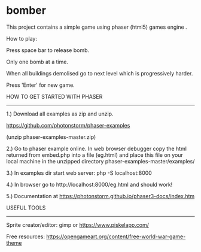 # bomber
This project contains a simple game using phaser (html5) games engine .

How to play:

Press space bar to release bomb.

Only one bomb at a time.

When all buildings demolised go to next level which is progressively harder.

Press 'Enter' for new game.


HOW TO GET STARTED WITH PHASER

------------------------------


1.)    Download all examples as zip and unzip.

https://github.com/photonstorm/phaser-examples

(unzip phaser-examples-master.zip)

2.)    Go to phaser example online. In web browser debugger copy the html returned from embed.php
into a file (eg.html) and place this file on your local machine in the unzipped directory
 phaser-examples-master/examples/
 
3.)    In examples dir start web server: php -S localhost:8000

4.)    In browser go to http://localhost:8000/eg.html and should work!

5.)    Documentation at https://photonstorm.github.io/phaser3-docs/index.htm


USEFUL TOOLS

------------


Sprite creator/editor: gimp or https://www.piskelapp.com/

Free resources:  https://opengameart.org/content/free-world-war-game-theme
